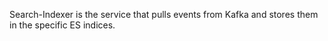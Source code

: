 Search-Indexer is the service that pulls events from Kafka and stores them in the specific ES indices.